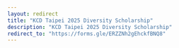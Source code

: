 ```yaml
---
layout: redirect
title: "KCD Taipei 2025 Diversity Scholarship"
description: "KCD Taipei 2025 Diversity Scholarship"
redirect_to: "https://forms.gle/ERZZNh2gEhckfBNQ8"
---
```

